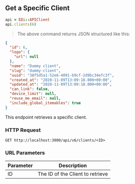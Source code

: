 ## Get a Specific Client

```ruby
api = EDi::APIClient
api.clients(6)
```

> The above command returns JSON structured like this:

```json
{
  "id": 6,
  "logo": {
    "url": null
  },
  "name": "Dummy client",
  "slug": "dummy-client",
  "uuid": "38f5d5a1-52e6-4091-b9cf-2d9bc34efc3f",
  "created_at": "2020-11-09T13:09:18.000+00:00",
  "updated_at": "2020-11-09T13:09:18.000+00:00",
  "can_link": false,
  "device_limit": null,
  "reuse_me_email": null,
  "include_global_itemables": true
}
```

This endpoint retrieves a specific client.

### HTTP Request

`GET http://localhost:3000/api/v6/clients/<ID>`

### URL Parameters

Parameter | Description
--------- | -----------
ID | The ID of the Client to retrieve